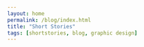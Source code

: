 ```yaml
---
layout: home
permalink: /blog/index.html
title: "Short Stories"
tags: [shortstories, blog, graphic design]
---
```

